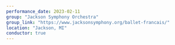 ```yaml
---
performance_date: 2023-02-11
group: "Jackson Symphony Orchestra"
group_link: "https://www.jacksonsymphony.org/ballet-francais/"
location: "Jackson, MI"
conductor: true
---
```

